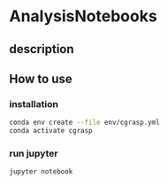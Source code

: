 # AnalysisNotebooks

## description


## How to use

### installation

```bash
conda env create --file env/cgrasp.yml
conda activate cgrasp
```

### run jupyter

```bash
jupyter notebook
```
